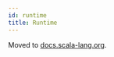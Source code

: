 ```yaml
---
id: runtime
title: Runtime
---
```


Moved to [docs.scala-lang.org](https://docs.scala-lang.org/scala3/guides/migration/compatibility-runtime.html).
